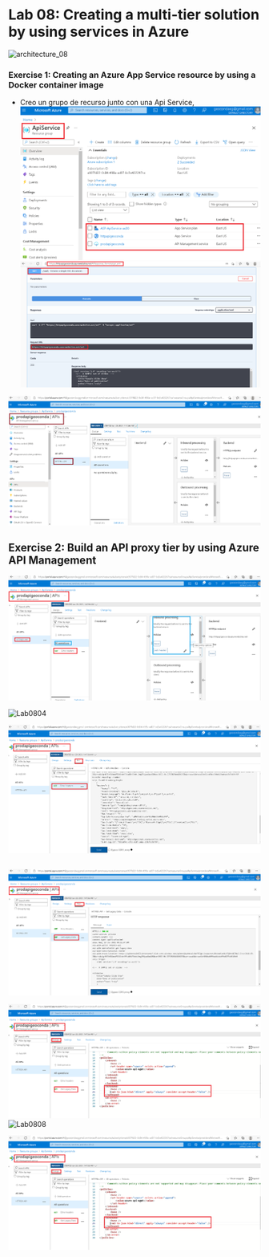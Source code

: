# Lab 08: Creating a multi-tier solution by using services in Azure
![architecture_08](ZZ-lab/Architecture_08.png)

### Exercise 1: Creating an Azure App Service resource by using a Docker container image
* Creo un grupo de recurso junto con una Api Service, 
![Lab0800](ZZ-lab/Lab0800.png)
![Lab0801](ZZ-lab/Lab0801.png)

![Lab0802](ZZ-lab/Lab0802.png)

## Exercise 2: Build an API proxy tier by using Azure API Management
![Lab0803](ZZ-lab/Lab0803.png)


![Lab0804](ZZ-lab/Lab0904.png)


![Lab0805](ZZ-lab/Lab0805.png)

```

 ```
 

![Lab0806](ZZ-lab/Lab0806.png)

![Lab0807](ZZ-lab/Lab0807.png)
![Lab0808](ZZ-lab/Lab0808png)

![Lab0809](ZZ-lab/Lab0807.png)

